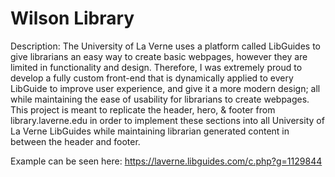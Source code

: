 # Wilson Library

Description:
The University of La Verne uses a platform called LibGuides to give librarians an easy way to create basic webpages, however they are limited in functionality and design. Therefore, I was extremely proud to develop a fully custom front-end that is dynamically applied to every LibGuide to improve user experience, and give it a more modern design; all while maintaining the ease of usability for librarians to create webpages. This project is meant to replicate the header, hero, & footer from library.laverne.edu in order to implement these sections into all University of La Verne LibGuides while maintaining librarian generated content in between the header and footer.

Example can be seen here: https://laverne.libguides.com/c.php?g=1129844
